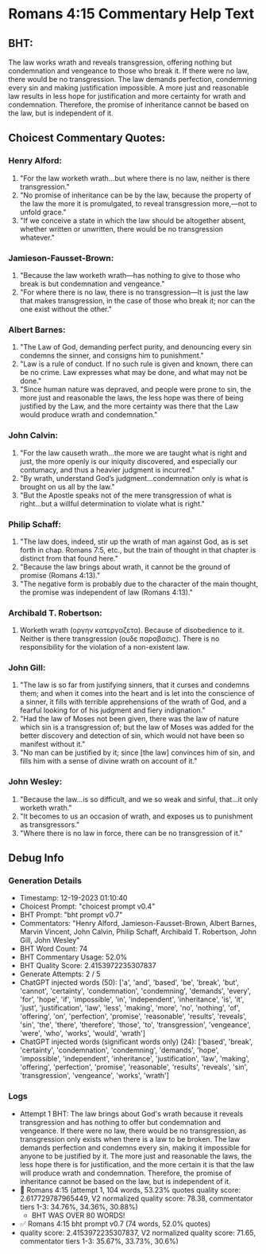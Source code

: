 # Romans 4:15 Commentary Help Text

## BHT:
The law works wrath and reveals transgression, offering nothing but condemnation and vengeance to those who break it. If there were no law, there would be no transgression. The law demands perfection, condemning every sin and making justification impossible. A more just and reasonable law results in less hope for justification and more certainty for wrath and condemnation. Therefore, the promise of inheritance cannot be based on the law, but is independent of it.

## Choicest Commentary Quotes:
### Henry Alford:
1. "For the law worketh wrath...but where there is no law, neither is there transgression." 
2. "No promise of inheritance can be by the law, because the property of the law the more it is promulgated, to reveal transgression more,—not to unfold grace." 
3. "If we conceive a state in which the law should be altogether absent, whether written or unwritten, there would be no transgression whatever."

### Jamieson-Fausset-Brown:
1. "Because the law worketh wrath—has nothing to give to those who break is but condemnation and vengeance."
2. "For where there is no law, there is no transgression—It is just the law that makes transgression, in the case of those who break it; nor can the one exist without the other."

### Albert Barnes:
1. "The Law of God, demanding perfect purity, and denouncing every sin condemns the sinner, and consigns him to punishment."
2. "Law is a rule of conduct. If no such rule is given and known, there can be no crime. Law expresses what may be done, and what may not be done."
3. "Since human nature was depraved, and people were prone to sin, the more just and reasonable the laws, the less hope was there of being justified by the Law, and the more certainty was there that the Law would produce wrath and condemnation."

### John Calvin:
1. "For the law causeth wrath...the more we are taught what is right and just, the more openly is our iniquity discovered, and especially our contumacy, and thus a heavier judgment is incurred."
2. "By wrath, understand God’s judgment...condemnation only is what is brought on us all by the law."
3. "But the Apostle speaks not of the mere transgression of what is right...but a willful determination to violate what is right."

### Philip Schaff:
1. "The law does, indeed, stir up the wrath of man against God, as is set forth in chap. Romans 7:5, etc., but the train of thought in that chapter is distinct from that found here."
2. "Because the law brings about wrath, it cannot be the ground of promise (Romans 4:13)."
3. "The negative form is probably due to the character of the main thought, the promise was independent of law (Romans 4:13)."

### Archibald T. Robertson:
1.  Worketh wrath (οργην κατεργαζετα). Because of disobedience to it.
Neither is there transgression (ουδε παραβασις). There is no responsibility for the violation of a non-existent law. 


### John Gill:
1. "The law is so far from justifying sinners, that it curses and condemns them; and when it comes into the heart and is let into the conscience of a sinner, it fills with terrible apprehensions of the wrath of God, and a fearful looking for of his judgment and fiery indignation."
2. "Had the law of Moses not been given, there was the law of nature which sin is a transgression of; but the law of Moses was added for the better discovery and detection of sin, which would not have been so manifest without it."
3. "No man can be justified by it; since [the law] convinces him of sin, and fills him with a sense of divine wrath on account of it."

### John Wesley:
1. "Because the law...is so difficult, and we so weak and sinful, that...it only worketh wrath." 
2. "It becomes to us an occasion of wrath, and exposes us to punishment as transgressors." 
3. "Where there is no law in force, there can be no transgression of it."


## Debug Info
### Generation Details
- Timestamp: 12-19-2023 01:10:40
- Choicest Prompt: "choicest prompt v0.4"
- BHT Prompt: "bht prompt v0.7"
- Commentators: "Henry Alford, Jamieson-Fausset-Brown, Albert Barnes, Marvin Vincent, John Calvin, Philip Schaff, Archibald T. Robertson, John Gill, John Wesley"
- BHT Word Count: 74
- BHT Commentary Usage: 52.0%
- BHT Quality Score: 2.4153972235307837
- Generate Attempts: 2 / 5
- ChatGPT injected words (50):
	['a', 'and', 'based', 'be', 'break', 'but', 'cannot', 'certainty', 'condemnation', 'condemning', 'demands', 'every', 'for', 'hope', 'if', 'impossible', 'in', 'independent', 'inheritance', 'is', 'it', 'just', 'justification', 'law', 'less', 'making', 'more', 'no', 'nothing', 'of', 'offering', 'on', 'perfection', 'promise', 'reasonable', 'results', 'reveals', 'sin', 'the', 'there', 'therefore', 'those', 'to', 'transgression', 'vengeance', 'were', 'who', 'works', 'would', 'wrath']
- ChatGPT injected words (significant words only) (24):
	['based', 'break', 'certainty', 'condemnation', 'condemning', 'demands', 'hope', 'impossible', 'independent', 'inheritance', 'justification', 'law', 'making', 'offering', 'perfection', 'promise', 'reasonable', 'results', 'reveals', 'sin', 'transgression', 'vengeance', 'works', 'wrath']

### Logs
- Attempt 1 BHT: The law brings about God's wrath because it reveals transgression and has nothing to offer but condemnation and vengeance. If there were no law, there would be no transgression, as transgression only exists when there is a law to be broken. The law demands perfection and condemns every sin, making it impossible for anyone to be justified by it. The more just and reasonable the laws, the less hope there is for justification, and the more certain it is that the law will produce wrath and condemnation. Therefore, the promise of inheritance cannot be based on the law, but is independent of it.
- 🔄 Romans 4:15 (attempt 1, 104 words, 53.23% quotes quality score: 2.617729787965449, V2 normalized quality score: 78.38, commentator tiers 1-3: 34.76%, 34.36%, 30.88%) 
	- BHT WAS OVER 80 WORDS!
- ✅ Romans 4:15 bht prompt v0.7 (74 words, 52.0% quotes)
- quality score: 2.4153972235307837, V2 normalized quality score: 71.65, commentator tiers 1-3: 35.67%, 33.73%, 30.6%)